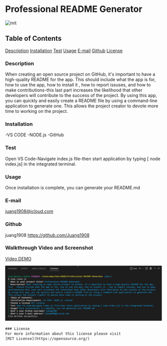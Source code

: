 # Professional README Generator

![mit](https://img.shields.io/badge/license-MIT-blue)

## Table of Contents

[Description](#description)
[Installation](#installation)
[Test](#test)
[Usage](#usage)
[E-mail](#email)
[Github](#github)
[License](#license)

### Description

When creating an open source project on GitHub, it's important to have a high-quality README for the app. This should include what the app is for, how to use the app, how to install it , how to report issuses, and how to make contributions-this last part increases the likelihood that other developers will contribute to the success of the project. By using this app, you can quickly and easily create a README file by using a command-line application to generate one. This allows the project creator to devote more time to working on the project.

### Installation

-VS CODE
-NODE.js
-GitHub

### Test

Open VS Code-Navigate index.js file-then start application by typing [ node index.js] in the integrated terminal.

### Usage

Once installation is complete, you can generate your README.md

### E-mail

juang1908@icloud.com

### Github

juang1908
https://github.com/Juang1908

### Walkthrough Video and Screenshot

[Video DEMO](images/README.webm)

![Creenshot](images/readme-gen.jpg)

    ### License
    For more information about this license please visit
    [MIT License](https://opensource.org/)
